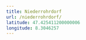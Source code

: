 ```yaml
---
title: Niederrohrdorf
url: /niederrohrdorf/
latitude: 47.425411200000006
longitude: 8.3046257
---
```


